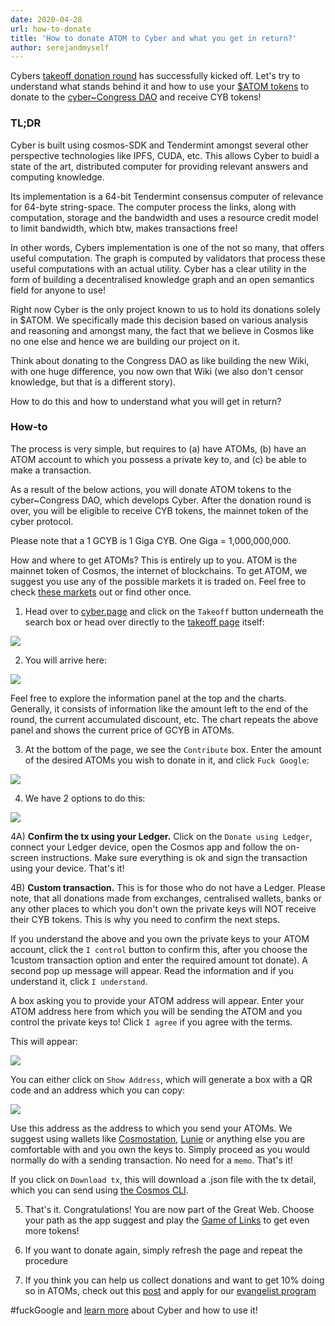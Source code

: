 ```yaml
---
date: 2020-04-28
url: how-to-donate
title: 'How to donate ATOM to Cyber and what you get in return?'
author: serejandmyself
---
```


Cybers [takeoff donation round](https://cyber.page/gol/takeoff) has successfully kicked off. Let's try to understand what stands behind it and how to use your [$ATOM tokens](https://cosmos.network/) to donate to the [cyber~Congress DAO](https://mainnet.aragon.org/#/cybercongress) and receive CYB tokens!

### TL;DR
Cyber is built using cosmos-SDK and Tendermint amongst several other perspective technologies like IPFS, CUDA, etc. This allows Cyber to buidl a state of the art, distributed computer for providing relevant answers and computing knowledge. 

Its implementation is a 64-bit Tendermint consensus computer of relevance for 64-byte string-space. The computer process the links, along with computation, storage and the bandwidth and uses a resource credit model to limit bandwidth, which btw, makes transactions free! 

In other words, Cybers implementation is one of the not so many, that offers useful computation. The graph is computed by validators that process these useful computations with an actual utility. Cyber has a clear utility in the form of building a decentralised knowledge graph and an open semantics field for anyone to use! 

Right now Cyber is the only project known to us to hold its donations solely in $ATOM. We specifically made this decision based on various analysis and reasoning and amongst many, the fact that we believe in Cosmos like no one else and hence we are building our project on it. 

Think about donating to the Congress DAO as like building the new Wiki, with one huge difference, you now own that Wiki (we also don't censor knowledge, but that is a different story). 

How to do this and how to understand what you will get in return?

### How-to
The process is very simple, but requires to (a) have ATOMs, (b) have an ATOM account to which you possess a private key to, and (c) be able to make a transaction. 

As a result of the below actions, you will donate ATOM tokens to the cyber~Congress DAO, which develops Cyber. After the donation round is over, you will be eligible to receive CYB tokens, the mainnet token of the cyber protocol. 

Please note that a 1 GCYB is 1 Giga CYB. One Giga = 1,000,000,000.

How and where to get ATOMs? This is entirely up to you. ATOM is the mainnet token of Cosmos, the internet of blockchains. To get ATOM, we suggest you use any of the possible markets it is traded on. Feel free to check [these markets](https://coinmarketcap.com/currencies/cosmos/markets/reported/) out or find other once.

1) Head over to [cyber.page](https://cyber.page/) and click on the `Takeoff` button underneath the search box or head over directly to the [takeoff page](https://cyber.page/gol/takeoff) itself:

<img src="https://i.postimg.cc/15dx4p0v/Screenshot-from-2020-04-28-11-33-10.png" />

2) You will arrive here:

<img src="https://i.postimg.cc/XYKgtWv9/Screenshot-from-2020-04-28-11-34-25.png" />

Feel free to explore the information panel at the top and the charts. Generally, it consists of information like the amount left to the end of the round, the current accumulated discount, etc. The chart repeats the above panel and shows the current price of GCYB in ATOMs. 

3) At the bottom of the page, we see the `Contribute` box. Enter the amount of the desired ATOMs you wish to donate in it, and click `Fuck Google`:

<img src="https://i.postimg.cc/tC9P7Mtz/Screenshot-from-2020-04-28-11-37-57.png" />

4) We have 2 options to do this:

<img src="https://i.postimg.cc/7P5P9MPy/Screenshot-from-2020-04-28-11-38-50.png" />

4A) **Confirm the tx using your Ledger.** Click on the `Donate using Ledger`, connect your Ledger device, open the Cosmos app and follow the on-screen instructions. Make sure everything is ok and sign the transaction using your device. That's it!

4B) **Custom transaction.** This is for those who do not have a Ledger. Please note, that all donations made from exchanges, centralised wallets, banks or any other places to which you don't own the private keys will NOT receive their CYB tokens. This is why you need to confirm the next steps. 

If you understand the above and you own the private keys to your ATOM account, click the `I control` button to confirm this, after you choose the 1custom transaction option and enter the required amount tot donate). A second pop up message will appear. Read the information and if you understand it, click `I understand`. 

A box asking you to provide your ATOM address will appear. Enter your ATOM address here from which you will be sending the ATOM and you control the private keys to! Click `I agree` if you agree with the terms. 

This will appear:

<img src="https://i.postimg.cc/155z6hgJ/Screenshot-from-2020-04-28-11-47-28.png" />

You can either click on `Show Address`, which will generate a box with a QR code and an address which you can copy:

<img src="https://i.postimg.cc/Y247wrWc/Screenshot-from-2020-04-28-11-47-59.png" />

Use this address as the address to which you send your ATOMs. We suggest using wallets like [Cosmostation](https://wallet.cosmostation.io/), [Lunie](https://app.lunie.io/cosmos-hub/portfolio) or anything else you are comfortable with and you own the keys to. Simply proceed as you would normally do with a sending transaction. No need for a `memo`. That's it!

If you click on `Download tx`, this will download a .json file with the tx detail, which you can send using [the Cosmos CLI](https://docs.cosmos.network/master/interfaces/cli.html#building-the-cli).

5) That's it. Congratulations! You are now part of the Great Web. Choose your path as the app suggest and play the [Game of Links](https://cyber.page/gol/) to get even more tokens!

6) If you want to donate again, simply refresh the page and repeat the procedure

7) If you think you can help us collect donations and want to get 10% doing so in ATOMs, check out this [post](https://cybercongress.ai/post/obep/) and apply for our [evangelist program](https://cyber.page/evangelism)

#fuckGoogle and [learn more](https://github.com/cybercongress/congress/blob/master/ecosystem/Cyber%20Homestead%20doc.md) about Cyber and how to use it!

